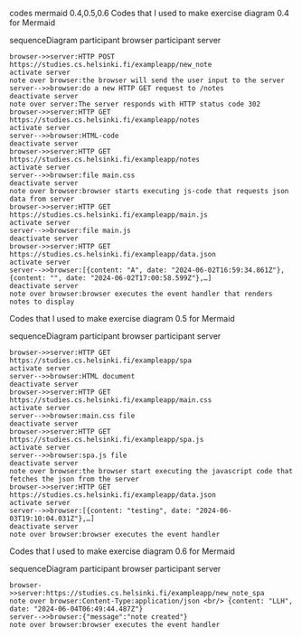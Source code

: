 codes mermaid 0.4,0.5,0.6
Codes that I used to make exercise diagram 0.4 for Mermaid


sequenceDiagram
    participant browser
    participant server
    
    browser->>server:HTTP POST https://studies.cs.helsinki.fi/exampleapp/new_note
    activate server
    note over browser:the browser will send the user input to the server
    server-->>browser:do a new HTTP GET request to /notes
    deactivate server
    note over server:The server responds with HTTP status code 302
    browser->>server:HTTP GET https://studies.cs.helsinki.fi/exampleapp/notes
    activate server
    server-->>browser:HTML-code
    deactivate server
    browser->>server:HTTP GET https://studies.cs.helsinki.fi/exampleapp/notes
    activate server
    server-->>browser:file main.css
    deactivate server
    note over browser:browser starts executing js-code that requests json data from server
    browser->>server:HTTP GET https://studies.cs.helsinki.fi/exampleapp/main.js
    activate server
    server-->>browser:file main.js
    deactivate server
    browser->>server:HTTP GET https://studies.cs.helsinki.fi/exampleapp/data.json
    activate server
    server-->>browser:[{content: "A", date: "2024-06-02T16:59:34.861Z"}, {content: "", date: "2024-06-02T17:00:58.599Z"},…]
    deactivate server
    note over browser:browser executes the event handler that renders notes to display


Codes that I used to make exercise diagram 0.5 for Mermaid

sequenceDiagram
    participant browser
    participant server

    browser->>server:HTTP GET https://studies.cs.helsinki.fi/exampleapp/spa
    activate server
    server-->>browser:HTML document
    deactivate server
    browser->>server:HTTP GET https://studies.cs.helsinki.fi/exampleapp/main.css
    activate server
    server-->>browser:main.css file
    deactivate server
    browser->>server:HTTP GET https://studies.cs.helsinki.fi/exampleapp/spa.js
    activate server
    server-->>browser:spa.js file
    deactivate server
    note over browser:the browser start executing the javascript code that fetches the json from the server
    browser->>server:HTTP GET https://studies.cs.helsinki.fi/exampleapp/data.json
    activate server
    server-->>browser:[{content: "testing", date: "2024-06-03T19:10:04.031Z"},…]
    deactivate server
    note over browser:browser executes the event handler 


Codes that I used to make exercise diagram 0.6 for Mermaid


sequenceDiagram
    participant browser
    participant server

    browser->>server:https://studies.cs.helsinki.fi/exampleapp/new_note_spa
    note over browser:Content-Type:application/json <br/> {content: "LLH", date: "2024-06-04T06:49:44.487Z"}
    server-->>browser:{"message":"note created"}
    note over browser:browser executes the event handler 